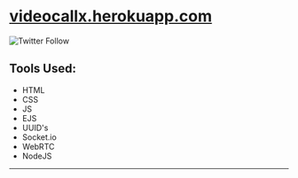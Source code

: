# [videocallx.herokuapp.com](https://videocallx.herokuapp.com)


![Twitter Follow](https://img.shields.io/twitter/follow/theblizrdx?style=social)

## Tools Used:
- HTML
- CSS
- JS
- EJS
- UUID's
- Socket.io
- WebRTC
- NodeJS

---
